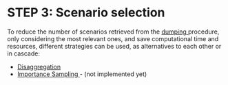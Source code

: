 # **STEP 3: Scenario selection**

To reduce the number of scenarios retrieved from the <a href=../step2 target="_blank"> dumping </a> procedure, only considering the most relevant ones, and save computational time and resources, different strategies can be used, as alternatives to each other or in cascade:

* <a href=../../other/disaggregation> Disaggregation </a>
* <a href=../../other/sampling>Importance Sampling  </a> - (not implemented yet)
